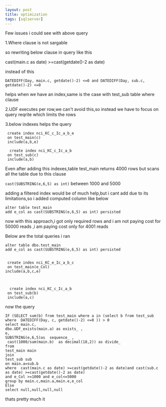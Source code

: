 ```yaml
---
layout: post
title: optimization
tags: [sqlserver]
---
```


Few issues i could see with above query

1.Where clause is not sargable

so rewriting below clause in query like this

cast(main.c as date) >=cast(getdate()-2 as date)

instead of this

```DATEDIFF(Day, main.c, getdate()-2) <=0 and DATEDIFF(Day, sub.c, getdate()-2) <=0```

helps when we have an index,same is the case with test_sub table where clause

2.UDF executes per row,we can't avoid this,so instead we have to focus on query reqrite which limits the rows

3.below indexes helps the query

```
 create index nci_KC_c_Ic_a_b_e
 on test_main(c)
 include(a,b,e)

  create index nci_KC_c_Ic_a_b
 on test_sub(c)
 include(a,b)
```
Even after adding this indexes,table test_main returns 4000 rows but scans all the table due to this clause

`cast(SUBSTRING(e,6,5) as int)` between 1000 and 5000

adding a filtered index would be of much help,but i cant add due to its limitations,so i added computed column like below

```
alter table test_main
add e_col as cast(SUBSTRING(e,6,5) as int) persisted
```

now with this approach,i got only required rows and i am not paying cost for 50000 reads ,i am paying cost only for 4001 reads

Below are the total queries i ran


```
alter table dbo.test_main
add e_col as cast(SUBSTRING(e,6,5) as int) persisted


 create index nci_KC_e_Ic_a_b_c
 on test_main(e_Col)
include(a,b,c,e)



  create index nci_KC_c_Ic_a_b
 on test_sub(b)
 include(a,c)
 ```

now the query
```
IF (SELECT sum(b) from test_main where a in (select b from test_sub where  DATEDIFF(Day, c, getdate()-2) <=0 )) > 0
select main.c,
dbo.UDF_exists(main.a) as exists_ ,
e,
SUBSTRING(e,6,5)as  sequence_ ,
 cast(1000/sum(main.b)  as decimal(18,2)) as divide_
from  
test_main main
join
test_sub sub
on main.a=sub.b
where  cast(main.c as date) >=cast(getdate()-2 as date)and cast(sub.c as date) >=cast(getdate()-2 as date)
and e_Col >=1000 and e_col<=5000
group by main.c,main.a,main.e,e_col
Else
select null,null,null,null
```

thats pretty much it

